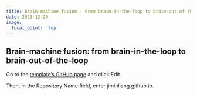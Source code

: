 ```yaml
---
title: Brain-machine fusion - From brain-in-the-loop to brain-out-of-the-loop
date: 2023-12-20
image:
  focal_point: 'top'
---
```



<!--more-->

## Brain-machine fusion: from brain-in-the-loop to brain-out-of-the-loop

Go to the [template’s GitHub page](https://hugoblox.com/templates/details/research-group/) and click Edit.

Then, in the Repository Name field, enter jiminliang.github.io.


